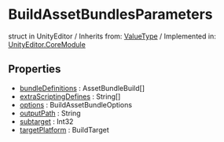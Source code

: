 # BuildAssetBundlesParameters
struct in UnityEditor
 / Inherits from: <a href="https://docs.unity3d.com/6000.0/Documentation/ScriptReference/ValueType.html">ValueType</a> / Implemented in: <a href="https://docs.unity3d.com/6000.0/Documentation/ScriptReference/UnityEditor.CoreModule.html">UnityEditor.CoreModule</a>
## Properties
- <a href="https://docs.unity3d.com/6000.0/Documentation/ScriptReference/BuildAssetBundlesParameters-bundleDefinitions.html">bundleDefinitions</a> : AssetBundleBuild[]
- <a href="https://docs.unity3d.com/6000.0/Documentation/ScriptReference/BuildAssetBundlesParameters-extraScriptingDefines.html">extraScriptingDefines</a> : String[]
- <a href="https://docs.unity3d.com/6000.0/Documentation/ScriptReference/BuildAssetBundlesParameters-options.html">options</a> : BuildAssetBundleOptions
- <a href="https://docs.unity3d.com/6000.0/Documentation/ScriptReference/BuildAssetBundlesParameters-outputPath.html">outputPath</a> : String
- <a href="https://docs.unity3d.com/6000.0/Documentation/ScriptReference/BuildAssetBundlesParameters-subtarget.html">subtarget</a> : Int32
- <a href="https://docs.unity3d.com/6000.0/Documentation/ScriptReference/BuildAssetBundlesParameters-targetPlatform.html">targetPlatform</a> : BuildTarget
